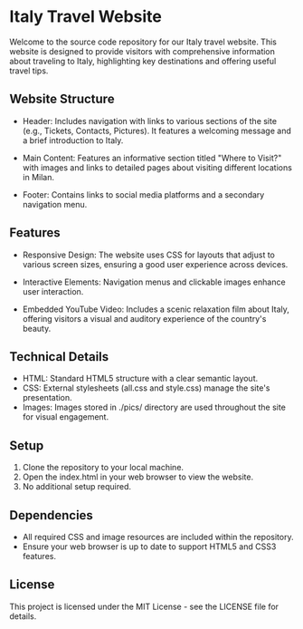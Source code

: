 # Italy Travel Website

Welcome to the source code repository for our Italy travel website. This website is designed to provide visitors with comprehensive information about traveling to Italy, highlighting key destinations and offering useful travel tips.

## Website Structure

- Header: Includes navigation with links to various sections of the site (e.g., Tickets, Contacts, Pictures). It features a welcoming message and a brief introduction to Italy.

- Main Content: Features an informative section titled "Where to Visit?" with images and links to detailed pages about visiting different locations in Milan.

- Footer: Contains links to social media platforms and a secondary navigation menu.

## Features

- Responsive Design: The website uses CSS for layouts that adjust to various screen sizes, ensuring a good user experience across devices.

- Interactive Elements: Navigation menus and clickable images enhance user interaction.

- Embedded YouTube Video: Includes a scenic relaxation film about Italy, offering visitors a visual and auditory experience of the country's beauty.

## Technical Details

- HTML: Standard HTML5 structure with a clear semantic layout.
- CSS: External stylesheets (all.css and style.css) manage the site's presentation.
- Images: Images stored in ./pics/ directory are used throughout the site for visual engagement.

## Setup

1. Clone the repository to your local machine.
2. Open the index.html in your web browser to view the website.
3. No additional setup required.

## Dependencies

- All required CSS and image resources are included within the repository.
- Ensure your web browser is up to date to support HTML5 and CSS3 features.

## License

This project is licensed under the MIT License - see the LICENSE file for details.
